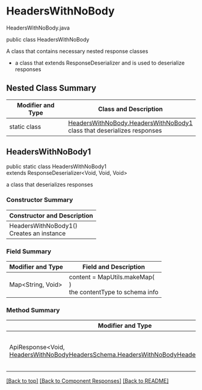 # HeadersWithNoBody
HeadersWithNoBody.java

public class HeadersWithNoBody

A class that contains necessary nested response classes
- a class that extends ResponseDeserializer and is used to deserialize responses

## Nested Class Summary
| Modifier and Type | Class and Description |
| ----------------- | --------------------- |
| static class | [HeadersWithNoBody.HeadersWithNoBody1](#headerswithnobody1)<br>class that deserializes responses |

## HeadersWithNoBody1
public static class HeadersWithNoBody1<br>
extends ResponseDeserializer<Void, Void, Void>

a class that deserializes responses

### Constructor Summary
| Constructor and Description |
| --------------------------- |
| HeadersWithNoBody1()<br>Creates an instance |

### Field Summary
| Modifier and Type | Field and Description |
| ----------------- | --------------------- |
| Map<String, Void> | content =  MapUtils.makeMap(<br>)<br>the contentType to schema info |

### Method Summary
| Modifier and Type | Method and Description |
| ----------------- | ---------------------- |
| ApiResponse<Void, [HeadersWithNoBodyHeadersSchema.HeadersWithNoBodyHeadersSchemaMap](../../components/responses/headerswithnobody/HeadersWithNoBodyHeadersSchema.md#headerswithnobodyheadersschema1)> | deserialize(HttpResponse<byte[]> response, SchemaConfiguration configuration)<br>called by endpoint when deserialize responses |

[[Back to top]](#top) [[Back to Component Responses]](../../../README.md#Component-Responses) [[Back to README]](../../../README.md)
